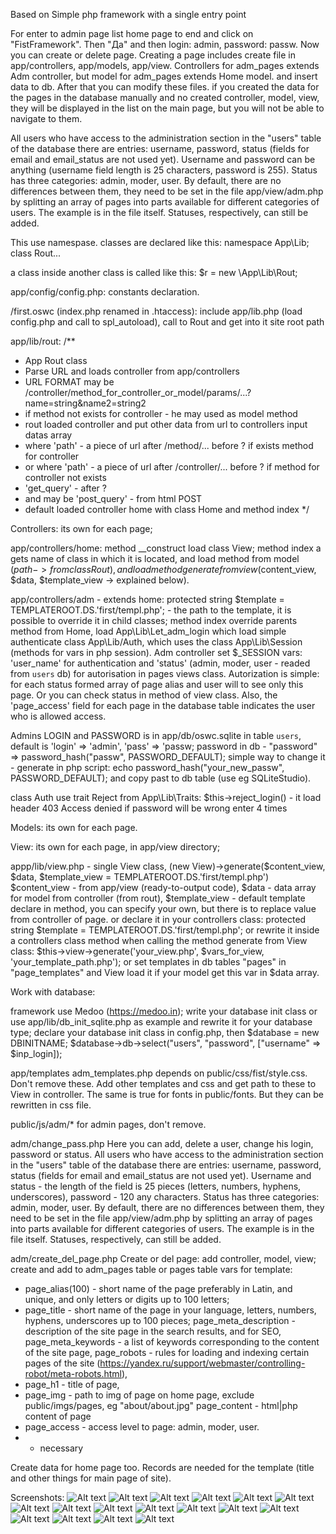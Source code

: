 Based on
Simple php framework with a single entry point

For enter to admin page list home page to end and click on "FistFramework".
Then "Да" and then login: admin, password: passw.
Now you can create or delete page.
Creating a page includes create file in app/controllers, app/models, app/view.
Controllers for adm_pages extends Adm controller, but model for adm_pages extends Home model.
and insert data to db.
After that you can modify these files.
if you created the data for the pages in the database manually and no created controller, model, view,
they will be displayed in the list on the main page, but you will not be able to navigate to them.

All users who have access to the administration section in the "users" table of the database
there are entries: username, password, status (fields for email and email_status are not used yet).
Username and password can be anything (username field length is 25 characters, password is 255).
Status has three categories: admin, moder, user.
By default, there are no differences between them, they need to be set in the file app/view/adm.php by splitting
an array of pages into parts available for different categories of users. The example is in the file itself.
Statuses, respectively, can still be added.

This use namespase.
classes are declared like this:
namespace App\Lib;
class Rout...


a class inside another class is called like this:
$r = new \App\Lib\Rout;


app/config/config.php:
constants declaration.


/first.oswc (index.php renamed in .htaccess):
include app/lib.php (load config.php and call to spl_autoload),
call to Rout and get into it site root path


app/lib/rout:
/**
*  App Rout class
* Parse URL and loads controller from app/controllers
* URL FORMAT may be /controller/method_for_controller_or_model/params/...?name=string&name2=string2
* if method not exists for controller - he may used as model method
* rout loaded controller and put other data from url to controllers input datas array
* where 'path' - a piece of url after /method/... before ? if exists method for controller
* or where 'path' - a piece of url after /controller/... before ? if method for controller not exists
* 'get_query' - after ?
* and may be 'post_query' - from html POST
* default loaded controller home with class Home and method index
*/


Controllers: its own for each page;

app/controllers/home:
method __construct load class View;
method index a gets name of class in which it is located,
and load method from model ($path -> from class Rout),
and load method generate from view ($content_view, $data, $template_view -> explained below).

app/controllers/adm - extends home:
protected string $template = TEMPLATEROOT.DS.'first/templ.php'; - the path to the template,
it is possible to override it in child classes;
method index override parents method from Home,
load App\Lib\Let_adm_login which load simple authenticate class App\Lib/Auth,
which uses the class App\Lib\Session (methods for vars in php session).
Adm controller set $_SESSION vars: 'user_name' for authentication and
'status' (admin, moder, user - readed from `users` db) for autorisation
in pages views class.
Autorization is simple: for each status formed array of page alias and
user will to see only this page.
Or you can check status in method of view class.
Also, the 'page_access' field for each page in the database table indicates the user who is allowed access.

Admins LOGIN and PASSWORD is in app/db/oswc.sqlite in table `users`,
default is 'login' => 'admin', 'pass' => 'passw;
password in db - "password" => password_hash("passw", PASSWORD_DEFAULT);
simple way to change it - generate in php script:
echo password_hash("your_new_passw", PASSWORD_DEFAULT);
and copy past to db table (use eg SQLiteStudio).

class Auth use trait Reject from App\Lib\Traits:
$this->reject_login() - it load header 403 Access denied if password will be wrong enter 4 times


Models: its own for each page.


View: its own for each page, in app/view directory;

appp/lib/view.php - single View class,
(new View)->generate($content_view, $data, $template_view = TEMPLATEROOT.DS.'first/templ.php')
$content_view - from app/view (ready-to-output code),
$data - data array for model from controller (from rout),
$template_view - default template declare in method, you can specify your own,
but there is to replace value from controller of page.
or declare it in your controllers class:
protected string $template = TEMPLATEROOT.DS.'first/templ.php';
or rewrite it inside a controllers class method when calling the method generate from View class:
$this->view->generate('your_view.php', $vars_for_view, 'your_template_path.php');
or set templates in db tables "pages" in "page_templates" and View load it if your model get this var in $data array.


Work with database:

framework use Medoo (https://medoo.in);
write your database init class or use app/lib/db_init_sqlite.php as example
and rewrite it for your database type;
declare your database init class in config.php, then
$database = new DBINITNAME;
$database->db->select("users", "password", ["username" => $inp_login]);


app/templates
adm_templates.php depends on public/css/fist/style.css. Don't remove these.
Add other templates and css and get path to these to View in controller.
The same is true for fonts in public/fonts. But they can be rewritten in css file.

public/js/adm/* for admin pages, don't remove.


adm/change_pass.php
Here you can add, delete a user, change his login, password or status.
All users who have access to the administration section in the "users" table of the database
there are entries: username, password, status (fields for email and email_status are not used yet).
Username and status - the length of the field is 25 pieces (letters, numbers, hyphens, underscores), password - 120 any characters.
Status has three categories: admin, moder, user.
By default, there are no differences between them, they need to be set in the file app/view/adm.php by splitting
an array of pages into parts available for different categories of users. The example is in the file itself.
Statuses, respectively, can still be added.


adm/create_del_page.php
Create or del page:
add controller, model, view;
create and add to adm_pages table or pages table vars for template:
* page_alias(100) - short name of the page preferably in Latin, and unique, and only letters or digits up to 100 letters;
* page_title - short name of the page in your language, letters, numbers, hyphens, underscores up to 100 pieces;
page_meta_description - description of the site page in the search results, and for SEO,
page_meta_keywords - a list of keywords corresponding to the content of the site page,
page_robots - rules for loading and indexing certain pages of the site (https://yandex.ru/support/webmaster/controlling-robot/meta-robots.html),
* page_h1 - title of page,
* page_img - path to img of page on home page, exclude public/imgs/pages, eg "about/about.jpg"
page_content - html|php content of page
* page_access - access level to page: admin, moder, user.
* - necessary

Create data for home page too. Records are needed for the template (title and other things for main page of site).

Screenshots:
![Alt text](screenshots/01.png "Optional title")
![Alt text](screenshots/02.png "Optional title")
![Alt text](screenshots/03.png "Optional title")
![Alt text](screenshots/04.png "Optional title")
![Alt text](screenshots/05.png "Optional title")
![Alt text](screenshots/06.png "Optional title")
![Alt text](screenshots/07.png "Optional title")
![Alt text](screenshots/08.png "Optional title")
![Alt text](screenshots/09.png "Optional title")
![Alt text](screenshots/10.png "Optional title")
![Alt text](screenshots/11.png "Optional title")
![Alt text](screenshots/12.png "Optional title")
![Alt text](screenshots/13.png "Optional title")
![Alt text](screenshots/14.png "Optional title")
![Alt text](screenshots/15.png "Optional title")
![Alt text](screenshots/16.png "Optional title")
![Alt text](screenshots/17.png "Optional title")
